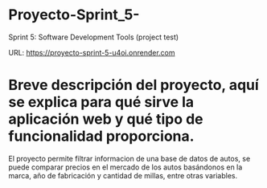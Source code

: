 # Proyecto-Sprint_5-
Sprint 5: Software Development Tools (project test)

URL: https://proyecto-sprint-5-u4oi.onrender.com

# Breve descripción del proyecto, aquí se explica para qué sirve la aplicación web y qué tipo de funcionalidad proporciona.

El proyecto permite filtrar informacion de una base de datos de autos, se puede comparar precios en el mercado de los autos basándonos en la marca, año de fabricación y cantidad de millas, entre otras variables.